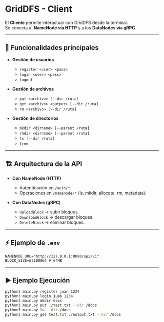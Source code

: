 # GridDFS - Client

El **Cliente** permite interactuar con GridDFS desde la terminal.  
Se conecta al **NameNode vía HTTP** y a los **DataNodes vía gRPC**.

---

## 🚀 Funcionalidades principales
- **Gestión de usuarios**
  - `register <user> <pass>`
  - `login <user> <pass>`
  - `logout`

- **Gestión de archivos**
  - `put <archivo> [--dir /ruta]`
  - `get <archivo> <output> [--dir /ruta]`
  - `rm <archivo> [--dir /ruta]`

- **Gestión de directorios**
  - `mkdir <dirname> [--parent /ruta]`
  - `rmdir <dirname> [--parent /ruta]`
  - `ls [--dir /ruta]`
  - `tree`

---

## 🏗 Arquitectura de la API

- **Con NameNode (HTTP)**
  - Autenticación en `/auth/*`.
  - Operaciones en `/namenode/*` (ls, mkdir, allocate, rm, metadata).

- **Con DataNodes (gRPC)**
  - `UploadBlock` → subir bloques.
  - `DownloadBlock` → descargar bloques.
  - `DeleteBlock` → eliminar bloques.

---

## ⚡️ Ejemplo de `.env`
```env
NAMENODE_URL="http://127.0.0.1:8000/api/v1"
BLOCK_SIZE=67108864 # 64MB
```

---

## ▶️ Ejemplo Ejecución
```bash
python3 main.py register juan 1234
python3 main.py login juan 1234
python3 main.py mkdir docs
python3 main.py put ./test.txt --dir /docs
python3 main.py ls --dir /docs
python3 main.py get test.txt ./output.txt --dir /docs
```
